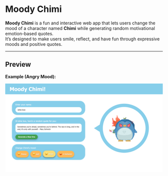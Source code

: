 # Moody Chimi

**Moody Chimi** is a fun and interactive web app that lets users change the mood of a character named **Chimi** while generating random motivational emotion-based quotes.  
It’s designed to make users smile, reflect, and have fun through expressive moods and positive quotes.

---

## Preview

**Example (Angry Mood):**

![Moody Chimi Screenshot](./media/moody-chimi-screenshot.png)
